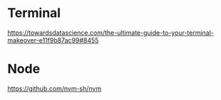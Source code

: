 # Terminal
https://towardsdatascience.com/the-ultimate-guide-to-your-terminal-makeover-e11f9b87ac99#8455


# Node
https://github.com/nvm-sh/nvm
